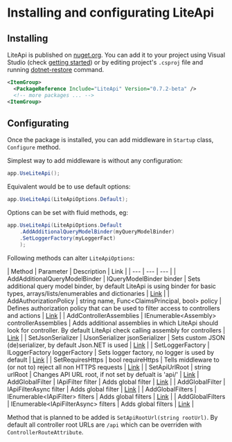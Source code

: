 ﻿---
Author: stanac
CreatedDate: 2017-03-30
Title: Installing and configurating
RenderTitle: false
IsHtml: false
Id: install-and-configure
---

# Installing and configurating LiteApi

## Installing

LiteApi is published on [nuget.org](https://www.nuget.org/packages/LiteApi/).
You can add it to your project
using Visual Studio (check [getting started](/getting-started))
or by editing project's `.csproj` file and running [dotnet-restore](https://docs.microsoft.com/en-us/dotnet/articles/core/tools/dotnet-restore) command.

```xml
<ItemGroup>
  <PackageReference Include="LiteApi" Version="0.7.2-beta" />
  <!-- more packages ... -->
<ItemGroup>
```

## Configurating

Once the package is installed, you can add middleware in `Startup` class,
`Configure` method.

Simplest way to add middleware is without any configuration:

```csharp
app.UseLiteApi();
```

Equivalent would be to use default options:

```csharp
app.UseLiteApi(LiteApiOptions.Default);
```

Options can be set with fluid methods, eg:

```csharp
app.UseLiteApi(LiteApiOptions.Default
    .AddAdditionalQueryModelBinder(myQueryModelBinder)
    .SetLoggerFactory(myLoggerFact)
    );
```

Following methods can alter `LiteApiOptions`:

| Method | Parameter | Description | Link |
| --- | --- | --- |
| AddAdditionalQueryModelBinder | IQueryModelBinder binder | Sets additional query model binder, by default LiteApi is using binder for basic types, arrays/lists/enumerables and dictionaries | [Link](/docs/custom-parameter-provider) |
| AddAuthorizationPolicy | string name, Func<ClaimsPrincipal, bool> policy | Defines authorization policy that can be used to filter access to controllers and actions | [Link](/docs/policy-authorization) |
| AddControllerAssemblies | IEnumerable&lt;Assembly&gt; controllerAssemblies | Adds additional assemblies in which LiteApi should look for controller. By default LiteApi check calling assembly for controllers | [Link](/docs/controller-registration) |
| SetJsonSerializer | IJsonSerializer jsonSerializer | Sets custom JSON (de)serializer, by default Json.NET is used | [Link](/docs/changing-json-serializer) |
| SetLoggerFactory | ILoggerFactory loggerFactory | Sets logger factory, no logger is used by default | [Link](/docs/configurating-logging) |
| SetRequiresHttps | bool requireHttps | Tells middleware to (or not to) reject all non HTTPS requests | [Link](/docs/require-https) |
| SetApiUrlRoot | string urlRoot | Changes API URL root, if not set by defualt is 'api/' | [Link](/docs/changing-api-url-root)
| AddGlobalFilter | IApiFilter filter | Adds global filter | [Link](/docs/global-filters) |
| AddGlobalFilter | IApiFilterAsync filter | Adds global filter | [Link](/docs/global-filters) |
| AddGlobalFilters | IEnumerable&lt;IApiFilter&gt; filters | Adds global filters | [Link](/docs/global-filters) |
| AddGlobalFilters | IEnumerable&lt;IApiFilterAsync&gt; filters | Adds global filters | [Link](/docs/global-filters) |

Method that is planned to be added is `SetApiRootUrl(string rootUrl)`.
By default all controller root URLs are `/api` which can be overriden with `ControllerRouteAttribute`.
